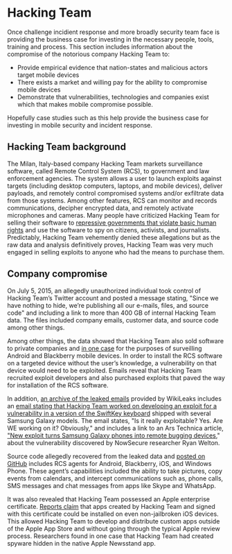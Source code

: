 # Hacking Team 

Once challenge incidient response and more broadly security team face is providing the business case for investing in the necessary people, tools, training and process. This section includes information about the compromise of the notorious company Hacking Team to:

* Provide empirical evidence that nation-states and malicious actors target mobile devices 
* There exists a market and willing pay for the ability to compromise mobile devices
* Demonstrate that vulnerabilities, technologies and companies exist which that makes mobile compromise possible.

Hopefully case studies such as this help provide the business case for investing in mobile security and incident response.

## Hacking Team background
The Milan, Italy-based company Hacking Team markets surveillance software, called Remote Control System (RCS), to government and law enforcement agencies. The system allows a user to launch exploits against targets (including desktop computers, laptops, and mobile devices), deliver payloads, and remotely control compromised systems and/or exfiltrate data from those systems. Among other features, RCS can monitor and records communications, decipher encrypted data, and remotely activate microphones and cameras. Many people have criticized Hacking Team for selling their software to [repressive governments that violate basic human rights](https://theintercept.com/2015/07/07/leaked-documents-confirm-hacking-team-sells-spyware-repressive-countries/) and use the software to spy on citizens, activists, and journalists. Predictably, Hacking Team vehemently denied these allegations but as the raw data and analysis definitively proves, Hacking Team was very much engaged in selling exploits to anyone who had the means to purchase them.

## Company compromise
On July 5, 2015, an allegedly unauthorized individual took control of Hacking Team’s Twitter account and posted a message stating, "Since we have nothing to hide, we’re publishing all our e-mails, files, and source code" and including a link to more than 400 GB of internal Hacking Team data. The files included company emails, customer data, and source code among other things.

Among other things, the data showed that Hacking Team also sold software to private companies and [in one case](https://twitter.com/netik/status/617916052052144128) for the purposes of surveilling Android and Blackberry mobile devices. In order to install the RCS software on a targeted device without the user’s knowledge, a vulnerability on that device would need to be exploited. Emails reveal that Hacking Team recruited exploit developers and also purchased exploits that paved the way for installation of the RCS software.

In addition, [an archive of the leaked emails](https://wikileaks.org/hackingteam/emails/) provided by WikiLeaks includes an [email stating that Hacking Team worked on developing an exploit for a vulnerability in a version of the SwiftKey keyboard](https://wikileaks.org/hackingteam/emails/emailid/1028689) shipped with several Samsung Galaxy models. The email states, "Is it really exploitable? Yes. Are WE working on it? Obviously," and includes a link to an Ars Technica article, ["New exploit turns Samsung Galaxy phones into remote bugging devices](http://arstechnica.com/security/2015/06/new-exploit-turns-samsung-galaxy-phones-into-remote-bugging-devices/)," about the vulnerability discovered by NowSecure researcher Ryan Welton.

Source code allegedly recovered from the leaked data and [posted on GitHub](https://github.com/hackedteam?tab=repositories) includes RCS agents for Android, Blackberry, iOS, and Windows Phone. These agent’s capabilities included the ability to take pictures, copy events from calendars, and intercept communications such as, phone calls, SMS messages and chat messages from apps like Skype and WhatsApp.

It was also revealed that Hacking Team possessed an Apple enterprise certificate. [Reports claim](http://www.ibtimes.co.uk/masque-attack-returns-hacking-team-leveraged-ios-vulnerability-install-fake-messaging-apps-1514317) that apps created by Hacking Team and signed with this certificate could be installed on even non-jailbroken iOS devices. This allowed Hacking Team to develop and distribute custom apps outside of the Apple App Store and without going through the typical Apple review process. Researchers found in one case that Hacking Team had created spyware hidden in the native Apple Newsstand app. 


